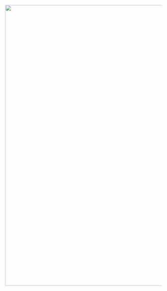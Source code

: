 
<img 
src="https://www.kana.fr/assets/uploads/2017/11/hunter-x-hunter-kuroro-lucifuru.gif?x92667"
width="900px"
/>


